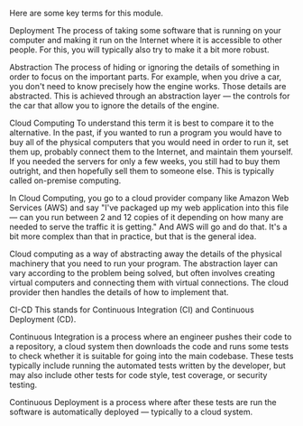 Here are some key terms for this module.

Deployment
The process of taking some software that is running on your computer and making it run on the Internet where it is accessible to other people. For this, you will typically also try to make it a bit more robust.

Abstraction
The process of hiding or ignoring the details of something in order to focus on the important parts. For example, when you drive a car, you don't need to know precisely how the engine works. Those details are abstracted. This is achieved through an abstraction layer — the controls for the car that allow you to ignore the details of the engine.

Cloud Computing
To understand this term it is best to compare it to the alternative. In the past, if you wanted to run a program you would have to buy all of the physical computers that you would need in order to run it, set them up, probably connect them to the Internet, and maintain them yourself. If you needed the servers for only a few weeks, you still had to buy them outright, and then hopefully sell them to someone else. This is typically called on-premise computing.

In Cloud Computing, you go to a cloud provider company like Amazon Web Services (AWS) and say "I've packaged up my web application into this file — can you run between 2 and 12 copies of it depending on how many are needed to serve the traffic it is getting." And AWS will go and do that. It's a bit more complex than that in practice, but that is the general idea.

Cloud computing as a way of abstracting away the details of the physical machinery that you need to run your program. The abstraction layer can vary according to the problem being solved, but often involves creating virtual computers and connecting them with virtual connections. The cloud provider then handles the details of how to implement that.

CI-CD
This stands for Continuous Integration (CI) and Continuous Deployment (CD).

Continuous Integration is a process where an engineer pushes their code to a repository, a cloud system then downloads the code and runs some tests to check whether it is suitable for going into the main codebase. These tests typically include running the automated tests written by the developer, but may also include other tests for code style, test coverage, or security testing.

Continuous Deployment is a process where after these tests are run the software is automatically deployed — typically to a cloud system.